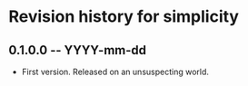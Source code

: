 # Revision history for simplicity

## 0.1.0.0  -- YYYY-mm-dd

* First version. Released on an unsuspecting world.
